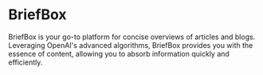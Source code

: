 # BriefBox
BriefBox is your go-to platform for concise overviews of articles and blogs. Leveraging OpenAI's advanced algorithms, BriefBox provides you with the essence of content, allowing you to absorb information quickly and efficiently. 

